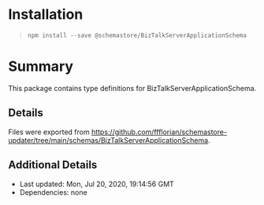 # Installation
> `npm install --save @schemastore/BizTalkServerApplicationSchema`

# Summary
This package contains type definitions for BizTalkServerApplicationSchema.

## Details
Files were exported from https://github.com/ffflorian/schemastore-updater/tree/main/schemas/BizTalkServerApplicationSchema.

## Additional Details
* Last updated: Mon, Jul 20, 2020, 19:14:56 GMT
* Dependencies: none
